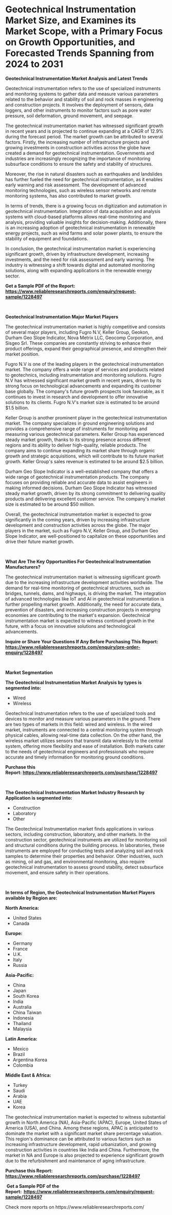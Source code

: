 <p><h1>Geotechnical Instrumentation Market Size, and Examines its Market Scope, with a Primary Focus on Growth Opportunities, and Forecasted Trends Spanning from 2024 to 2031</h1></p><p><strong>Geotechnical Instrumentation Market Analysis and Latest Trends</strong></p>
<p><p>Geotechnical instrumentation refers to the use of specialized instruments and monitoring systems to gather data and measure various parameters related to the behavior and stability of soil and rock masses in engineering and construction projects. It involves the deployment of sensors, data loggers, and other instruments to monitor factors such as pore water pressure, soil deformation, ground movement, and seepage.</p><p>The geotechnical instrumentation market has witnessed significant growth in recent years and is projected to continue expanding at a CAGR of 12.9% during the forecast period. The market growth can be attributed to several factors. Firstly, the increasing number of infrastructure projects and growing investments in construction activities across the globe have created a demand for geotechnical instrumentation. Governments and industries are increasingly recognizing the importance of monitoring subsurface conditions to ensure the safety and stability of structures.</p><p>Moreover, the rise in natural disasters such as earthquakes and landslides has further fueled the need for geotechnical instrumentation, as it enables early warning and risk assessment. The development of advanced monitoring technologies, such as wireless sensor networks and remote monitoring systems, has also contributed to market growth.</p><p>In terms of trends, there is a growing focus on digitization and automation in geotechnical instrumentation. Integration of data acquisition and analysis systems with cloud-based platforms allows real-time monitoring and analysis, providing valuable insights for decision-making. Additionally, there is an increasing adoption of geotechnical instrumentation in renewable energy projects, such as wind farms and solar power plants, to ensure the stability of equipment and foundations.</p><p>In conclusion, the geotechnical instrumentation market is experiencing significant growth, driven by infrastructure development, increasing investments, and the need for risk assessment and early warning. The industry is witnessing a shift towards digital and automated monitoring solutions, along with expanding applications in the renewable energy sector.</p></p>
<p><strong>Get a Sample PDF of the Report:&nbsp; <a href="https://www.reliableresearchreports.com/enquiry/request-sample/1228497">https://www.reliableresearchreports.com/enquiry/request-sample/1228497</a></strong></p>
<p>&nbsp;</p>
<p><strong>Geotechnical Instrumentation Major Market Players</strong></p>
<p><p>The geotechnical instrumentation market is highly competitive and consists of several major players, including Fugro N.V, Keller Group, Geokon, Durham Geo Slope Indicator, Nova Metrix LLC, Geocomp Corporation, and Sisgeo Srl. These companies are constantly striving to enhance their product offerings, expand their geographical presence, and strengthen their market position.</p><p>Fugro N.V is one of the leading players in the geotechnical instrumentation market. The company offers a wide range of services and products related to geotechnics, including instrumentation and monitoring solutions. Fugro N.V has witnessed significant market growth in recent years, driven by its strong focus on technological advancements and expanding its customer base globally. The company's future growth prospects look favorable, as it continues to invest in research and development to offer innovative solutions to its clients. Fugro N.V's market size is estimated to be around $1.5 billion.</p><p>Keller Group is another prominent player in the geotechnical instrumentation market. The company specializes in ground engineering solutions and provides a comprehensive range of instruments for monitoring and measuring various geotechnical parameters. Keller Group has experienced steady market growth, thanks to its strong presence across different regions and its ability to deliver high-quality, reliable products. The company aims to continue expanding its market share through organic growth and strategic acquisitions, which will contribute to its future market growth. Keller Group's sales revenue is estimated to be around $2.5 billion.</p><p>Durham Geo Slope Indicator is a well-established company that offers a wide range of geotechnical instrumentation products. The company focuses on providing reliable and accurate data to assist engineers in making informed decisions. Durham Geo Slope Indicator has witnessed steady market growth, driven by its strong commitment to delivering quality products and delivering excellent customer service. The company's market size is estimated to be around $50 million.</p><p>Overall, the geotechnical instrumentation market is expected to grow significantly in the coming years, driven by increasing infrastructure development and construction activities across the globe. The major players in the market, such as Fugro N.V, Keller Group, and Durham Geo Slope Indicator, are well-positioned to capitalize on these opportunities and drive their future market growth.</p></p>
<p>&nbsp;</p>
<p><strong>What Are The Key Opportunities For Geotechnical Instrumentation Manufacturers?</strong></p>
<p><p>The geotechnical instrumentation market is witnessing significant growth due to the increasing infrastructure development activities worldwide. The demand for real-time monitoring of geotechnical structures, such as bridges, tunnels, dams, and highways, is driving the market. The integration of advanced technologies like IoT and AI in geotechnical instrumentation is further propelling market growth. Additionally, the need for accurate data, prevention of disasters, and increasing construction projects in emerging economies are contributing to the market's expansion. Geotechnical instrumentation market is expected to witness continued growth in the future, with a focus on innovative solutions and technological advancements.</p></p>
<p><strong>Inquire or Share Your Questions If Any Before Purchasing This Report: <a href="https://www.reliableresearchreports.com/enquiry/pre-order-enquiry/1228497">https://www.reliableresearchreports.com/enquiry/pre-order-enquiry/1228497</a></strong></p>
<p>&nbsp;</p>
<p><strong>Market Segmentation</strong></p>
<p><strong>The Geotechnical Instrumentation Market Analysis by types is segmented into:</strong></p>
<p><ul><li>Wired</li><li>Wireless</li></ul></p>
<p><p>Geotechnical Instrumentation refers to the use of specialized tools and devices to monitor and measure various parameters in the ground. There are two types of markets in this field: wired and wireless. In the wired market, instruments are connected to a central monitoring system through physical cables, allowing real-time data collection. On the other hand, the wireless market utilizes sensors that transmit data wirelessly to the central system, offering more flexibility and ease of installation. Both markets cater to the needs of geotechnical engineers and professionals who require accurate and timely information for monitoring ground conditions.</p></p>
<p><strong>Purchase this Report:&nbsp;<a href="https://www.reliableresearchreports.com/purchase/1228497">https://www.reliableresearchreports.com/purchase/1228497</a></strong></p>
<p>&nbsp;</p>
<p><strong>The Geotechnical Instrumentation Market Industry Research by Application is segmented into:</strong></p>
<p><ul><li>Construction</li><li>Laboratory</li><li>Other</li></ul></p>
<p><p>The Geotechnical Instrumentation market finds applications in various sectors, including construction, laboratory, and other markets. In the construction sector, geotechnical instruments are utilized for monitoring soil and structural conditions during the building process. In laboratories, these instruments are employed for conducting tests and analyzing soil and rock samples to determine their properties and behavior. Other industries, such as mining, oil and gas, and environmental monitoring, also require geotechnical instrumentation to assess ground stability, detect subsurface movement, and ensure safety in their operations.</p></p>
<p>&nbsp;</p>
<p><strong>In terms of Region, the Geotechnical Instrumentation Market Players available by Region are:</strong></p>
<p>
    <p> <strong> North America: </strong>
        <ul>
            <li>United States</li>
            <li>Canada</li>
        </ul>
        </p> 
    <p> <strong> Europe: </strong>
        <ul>
            <li>Germany</li>
            <li>France</li>
            <li>U.K.</li>
            <li>Italy</li>
            <li>Russia</li>
        </ul>
        </p> 
    <p> <strong> Asia-Pacific: </strong>
        <ul>
            <li>China</li>
            <li>Japan</li>
            <li>South Korea</li>
            <li>India</li>
            <li>Australia</li>
            <li>China Taiwan</li>
            <li>Indonesia</li>
            <li>Thailand</li>
            <li>Malaysia</li>
        </ul>
        </p> 
    <p> <strong> Latin America: </strong>
        <ul>
            <li>Mexico</li>
            <li>Brazil</li>
            <li>Argentina Korea</li>
            <li>Colombia</li>
        </ul>
        </p> 
    <p> <strong> Middle East & Africa: </strong>
        <ul>
            <li>Turkey</li>
            <li>Saudi</li>
            <li>Arabia</li>
            <li>UAE</li>
            <li>Korea</li>
        </ul>
    </p>
    </p>
<p><p>The geotechnical instrumentation market is expected to witness substantial growth in North America (NA), Asia-Pacific (APAC), Europe, United States of America (USA), and China. Among these regions, APAC is anticipated to dominate the market with a significant market share percentage valuation. This region's dominance can be attributed to various factors such as increasing infrastructure development, rapid urbanization, and growing construction activities in countries like India and China. Furthermore, the market in NA and Europe is also projected to experience significant growth due to the refurbishment and maintenance of aging infrastructure.</p></p>
<p><strong>Purchase this Report: <a href="https://www.reliableresearchreports.com/purchase/1228497">https://www.reliableresearchreports.com/purchase/1228497</a></strong></p>
<p>&nbsp;<strong>Get a Sample PDF of the Report:&nbsp;&nbsp;<a href="https://www.reliableresearchreports.com/enquiry/request-sample/1228497">https://www.reliableresearchreports.com/enquiry/request-sample/1228497</a></strong></p>
<p><strong></strong></p>
<p>Check more reports on https://www.reliableresearchreports.com/</p>
